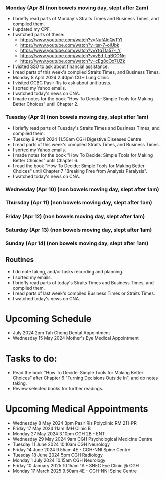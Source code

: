 ### Monday (Apr 8) (non bowels moving day, slept after 2am)
- I briefly read parts of Monday's Straits Times and Business Times, and compiled them.
- I updated my CPF.
- I watched parts of these:
    - https://www.youtube.com/watch?v=NufAlqQvTYI
    - https://www.youtube.com/watch?v=tsr-7-oIUbk
    - https://www.youtube.com/watch?v=YtqTfa57-_Y
    - https://www.youtube.com/watch?v=vEd-LqBCONg
    - https://www.youtube.com/watch?v=cEg8cOx7UZk
- I visited SSO to ask about financial assistance.
- I read parts of this week's compiled Straits Times, and Business Times.
- Monday 8 April 2024 2.40pm CGH Lung Clinic
- I visited OCBC Pasir Ris to ask about unit trusts.
- I sorted my Yahoo emails.
- I watched today's news on CNA.
- I made notes for the book "How To Decide: Simple Tools for Making Better Choices" until Chapter 2.

### Tuesday (Apr 9) (non bowels moving day, slept after 1am)
- I briefly read parts of Tuesday's Straits Times and Business Times, and compiled them.
- Tuesday 9 April 2024 11.50am CGH Digestive Diseases Centre
- I read parts of this week's compiled Straits Times, and Business Times.
- I sorted my Yahoo emails.
- I made notes for the book "How To Decide: Simple Tools for Making Better Choices" until Chapter 6.
- I read the book "How To Decide: Simple Tools for Making Better Choices" until Chapter 7 "Breaking Free from Analysis Paralysis".
- I watched today's news on CNA.

### Wednesday (Apr 10) (non bowels moving day, slept after 1am)


### Thursday (Apr 11) (non bowels moving day, slept after 1am)


### Friday (Apr 12) (non bowels moving day, slept after 1am)


### Saturday (Apr 13) (non bowels moving day, slept after 1am)


### Sunday (Apr 14) (non bowels moving day, slept after 1am)



## Routines
- I do note taking, and/or tasks recording and planning.
- I sorted my emails.
- I briefly read parts of today's Straits Times and Business Times, and compiled them.
- I read parts of last week's compiled Business Times or Straits Times.
- I watched today's news on CNA.

# Upcoming Schedule
- July 2024 2pm Tah Chong Dental Appointment
- Wednesday 15 May 2024 Mother's Eye Medical Appointment

# Tasks to do:
- Read the book "How To Decide: Simple Tools for Making Better Choices" after Chapter 6 "Turning Decisions Outside In", and do notes taking.
- Review selected books for further readings.

# Upcoming Medical Appointments
- Wednesday 8 May 2024 3pm Pasir Ris Polyclinic RM 211-PR
- Friday 17 May 2024 11am IMH Clinic B
- Monday 27 May 2024 3.10pm CGH 2B - ENT
- Wednesday 29 May 2024 9am CGH Psychological Medicine Centre
- Tuesday 11 June 2024 10.10am CGH Neurology
- Friday 14 June 2024 9.55am 4E - CGH-NNI Spine Centre
- Tuesday 18 June 2024 5pm CGH Radiology
- Monday 1 July 2024 10.15am CGH Neurology
- Friday 10 January 2025 10.15am 1A - SNEC Eye Clinic @ CGH
- Monday 17 March 2025 9.50am 4E - CGH-NNI Spine Centre
